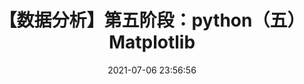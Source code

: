 ---
title: 【数据分析】第五阶段：python（五）Matplotlib
date: 2021-07-06 23:56:56
tags:
- 数据分析
- python
- Matplotlib
categories:
- 学习笔记
description: 绘图库(Matplotlib)实现数据可视化，通过matplotlib绘图设置颜色、标记，对图例进行刻度、标签和图例设置。
---